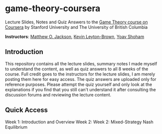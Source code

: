 # game-theory-coursera
Lecture Slides, Notes and Quiz Answers to the [Game Theory course on Coursera](https://www.coursera.org/learn/game-theory-1) by Stanford University and The University of British Columbia

**Instructors**: [Matthew O. Jackson](https://www.coursera.org/instructor/jacksonm), [Kevin Leyton-Brown](https://www.coursera.org/instructor/kevinlb), [Yoav Shoham](https://www.coursera.org/instructor/~1251)

## Introduction
This repository contains all the lecture slides, summary notes I made myself to understand the content, as well as quiz answers to all 8 weeks of the course. Full credit goes to the instructors for the lecture slides, I am merely posting them here for easy access. The quiz answers are uploaded only for reference purposes. Please attempt the quiz yourself and only look at the explanations if you find that you still can't understand it after consulting the discussion forums and reviewing the lecture content.

## Quick Access
Week 1: Introduction and Overview
Week 2: Week 2: Mixed-Strategy Nash Equilibrium

<!--stackedit_data:
eyJoaXN0b3J5IjpbNDU4NzU4NTQzXX0=
-->